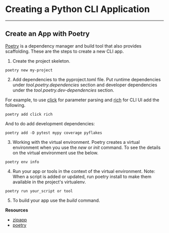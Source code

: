 # Creating a Python CLI Application

---

## Create an App with Poetry

[Poetry](https://python-poetry.org/) is a dependency manager and build tool that also provides scaffolding. These are the steps to create a new CLI app.

1. Create the project skeleton.

```shell
poetry new my-project
```

2. Add dependencies to the pyproject.toml file.
   Put runtime dependencies under _tool.poetry.dependencies_ section and
   developer dependencies under the _tool.poetry.dev-dependencies_ section.

For example, to use [click](https://click.palletsprojects.com/en/7.x/) for parameter parsing and [rich](https://github.com/willmcgugan/rich) for CLI UI add the following.

```shell
poetry add click rich
```

And to do add development dependencies:

```shell
poetry add -D pytest mypy coverage pyflakes
```

3. Working with the virtual environment.
   Poetry creates a virtual environment when you use the _new_ or _init_ command.
   To see the details on the virtual environment use the below.

```shell
poetry env info
```

4. Run your app or tools in the context of the virtual environment.
   Note: When a script is added or updated, run poetry install to make them available in the project's virtualenv.

```shell
poetry run your_script or tool
```

5. To build your app use the _build_ command.

**Resources**

- [zipapp](https://docs.python.org/3/library/zipapp.html#module-zipapp)
- [poetry](https://python-poetry.org/)
